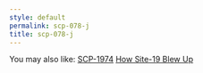 ```yaml
---
style: default
permalink: scp-078-j
title: scp-078-j
---
```

You may also like:
[SCP-1974](http://scp-wiki.net/scp-1974)
[How Site-19 Blew Up](http://scp-wiki.net/how-site-19-blew-up)
